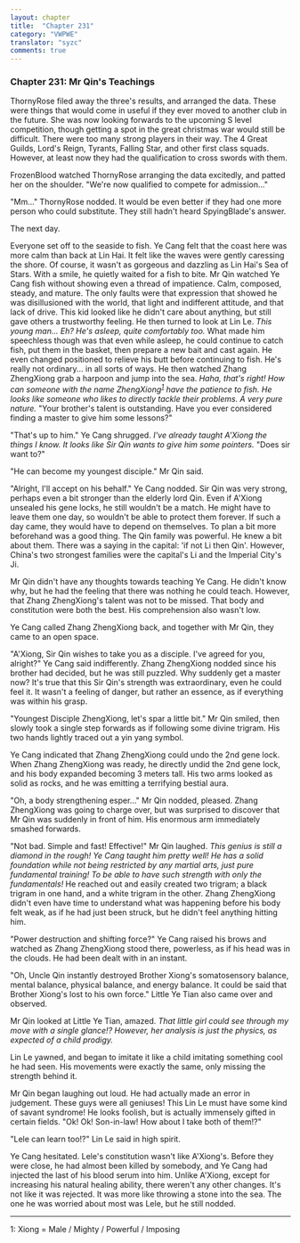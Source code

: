 ```yaml
---
layout: chapter
title:  "Chapter 231"
category: "VWPWE"
translator: "syzc"
comments: true
---
```


### Chapter 231: Mr Qin's Teachings

ThornyRose filed away the three's results, and arranged the data. These were things that would come in useful if they ever moved to another club in the future. She was now looking forwards to the upcoming S level competition, though getting a spot in the great christmas war would still be difficult. There were too many strong players in their way. The 4 Great Guilds, Lord's Reign, Tyrants, Falling Star, and other first class squads. However, at least now they had the qualification to cross swords with them. 

FrozenBlood watched ThornyRose arranging the data excitedly, and patted her on the shoulder. "We're now qualified to compete for admission..."

"Mm..." ThornyRose nodded. It would be even better if they had one more person who could substitute. They still hadn't heard SpyingBlade's answer.

The next day.

Everyone set off to the seaside to fish. Ye Cang felt that the coast here was more calm than back at Lin Hai. It felt like the waves were gently caressing the shore. Of course, it wasn't as gorgeous and dazzling as Lin Hai's Sea of Stars. With a smile, he quietly waited for a fish to bite. Mr Qin watched Ye Cang fish without showing even a thread of impatience. Calm, composed, steady, and mature. The only faults were that expression that showed he was disillusioned with the world, that light and indifferent attitude, and that lack of drive. This kid looked like he didn't care about anything, but still gave others a trustworthy feeling. He then turned to look at Lin Le. *This young man... Eh? He's asleep, quite comfortably too.* What made him speechless though was that even while asleep, he could continue to catch fish, put them in the basket, then prepare a new bait and cast again. He even changed positioned to relieve his butt before continuing to fish. He's really not ordinary... in all sorts of ways. He then watched Zhang ZhengXiong grab a harpoon and jump into the sea. *Haha, that's right! How can someone with the name ZhengXiong<sup>[1](#footnote1)</sup> have the patience to fish. He looks like someone who likes to directly tackle their problems. A very pure nature.* "Your brother's talent is outstanding. Have you ever considered finding a master to give him some lessons?"

"That's up to him." Ye Cang shrugged. *I've already taught A'Xiong the things I know. It looks like Sir Qin wants to give him some pointers.* "Does sir want to?"

"He can become my youngest disciple." Mr Qin said.

"Alright, I'll accept on his behalf." Ye Cang nodded. Sir Qin was very strong, perhaps even a bit stronger than the elderly lord Qin. Even if A'Xiong unsealed his gene locks, he still wouldn't be a match. He might have to leave them one day, so wouldn't be able to protect them forever. If such a day came, they would have to depend on themselves. To plan a bit more beforehand was a good thing. The Qin family was powerful. He knew a bit about them. There was a saying in the capital: 'if not Li then Qin'. However, China's two strongest families were the capital's Li and the Imperial City's Ji.

Mr Qin didn't have any thoughts towards teaching Ye Cang. He didn't know why, but he had the feeling that there was nothing he could teach. However, that Zhang ZhengXiong's talent was not to be missed. That body and constitution were both the best. His comprehension also wasn't low.

Ye Cang called Zhang ZhengXiong back, and together with Mr Qin, they came to an open space.

"A'Xiong, Sir Qin wishes to take you as a disciple. I've agreed for you, alright?" Ye Cang said indifferently. Zhang ZhengXiong nodded since his brother had decided, but he was still puzzled. Why suddenly get a master now? It's true that this Sir Qin's strength was extraordinary, even he could feel it. It wasn't a feeling of danger, but rather an essence, as if everything was within his grasp.

"Youngest Disciple ZhengXiong, let's spar a little bit." Mr Qin smiled, then slowly took a single step forwards as if following some divine trigram. His two hands lightly traced out a yin yang symbol.

Ye Cang indicated that Zhang ZhengXiong could undo the 2nd gene lock. When Zhang ZhengXiong was ready, he directly undid the 2nd gene lock, and his body expanded becoming 3 meters tall. His two arms looked as solid as rocks, and he was emitting a terrifying bestial aura.

"Oh, a body strengthening esper..." Mr Qin nodded, pleased. Zhang ZhengXiong was going to charge over, but was surprised to discover that Mr Qin was suddenly in front of him. His enormous arm immediately smashed forwards.

"Not bad. Simple and fast! Effective!" Mr Qin laughed. *This genius is still a diamond in the rough! Ye Cang taught him pretty well! He has a solid foundation while not being restricted by any martial arts, just pure fundamental training! To be able to have such strength with only the fundamentals!* He reached out and easily created two trigram; a black trigram in one hand, and a white trigram in the other. Zhang ZhengXiong didn't even have time to understand what was happening before his body felt weak, as if he had just been struck, but he didn't feel anything hitting him.

"Power destruction and shifting force?" Ye Cang raised his brows and watched as Zhang ZhengXiong stood there, powerless, as if his head was in the clouds. He had been dealt with in an instant.

"Oh, Uncle Qin instantly destroyed Brother Xiong's somatosensory balance, mental balance, physical balance, and energy balance. It could be said that Brother Xiong's lost to his own force." Little Ye Tian also came over and observed.

Mr Qin looked at Little Ye Tian, amazed. *That little girl could see through my move with a single glance!? However, her analysis is just the physics, as expected of a child prodigy.*

Lin Le yawned, and began to imitate it like a child imitating something cool he had seen. His movements were exactly the same, only missing the strength behind it.

Mr Qin began laughing out loud. He had actually made an error in judgement. These guys were all geniuses! This Lin Le must have some kind of savant syndrome! He looks foolish, but is actually immensely gifted in certain fields. "Ok! Ok! Son-in-law! How about I take both of them!?"

"Lele can learn too!?" Lin Le said in high spirit.

Ye Cang hesitated. Lele's constitution wasn't like A'Xiong's. Before they were close, he had almost been killed by somebody, and Ye Cang had injected the last of his blood serum into him. Unlike A'Xiong, except for increasing his natural healing ability, there weren't any other changes. It's not like it was rejected. It was more like throwing a stone into the sea. The one he was worried about most was Lele, but he still nodded.

---

<a name="footnote1">1</a>: Xiong = Male / Mighty / Powerful / Imposing
